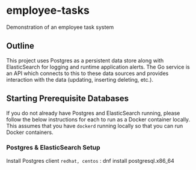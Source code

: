 # employee-tasks
Demonstration of an employee task system

## Outline
This project uses Postgres as a persistent data store along with ElasticSearch for 
logging and runtime application alerts.  The Go service is an API which connects to this
to these data sources and provides interaction with the data (updating, inserting
deleting, etc.).

## Starting Prerequisite Databases
If you do not already have Postgres and ElasticSearch running, please 
follow the below instructions for each to run as a Docker container locally.
This assumes that you have `dockerd` running locally so that you can 
run Docker containers.

### Postgres & ElasticSearch Setup

Install Postgres client
`redhat, centos` : dnf install postgresql.x86_64

